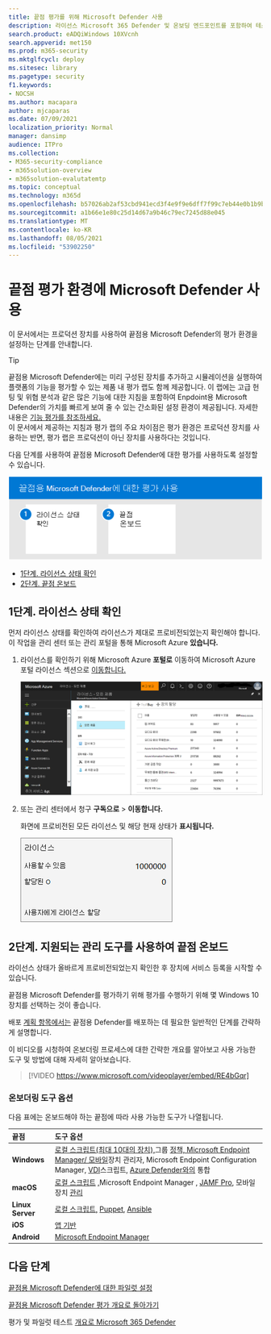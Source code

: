 ```yaml
---
title: 끝점 평가를 위해 Microsoft Defender 사용
description: 라이선스 Microsoft 365 Defender 및 온보딩 엔드포인트를 포함하여 테스트 테스트 또는 파일럿 환경을 사용하도록 설정
search.product: eADQiWindows 10XVcnh
search.appverid: met150
ms.prod: m365-security
ms.mktglfcycl: deploy
ms.sitesec: library
ms.pagetype: security
f1.keywords:
- NOCSH
ms.author: macapara
author: mjcaparas
ms.date: 07/09/2021
localization_priority: Normal
manager: dansimp
audience: ITPro
ms.collection:
- M365-security-compliance
- m365solution-overview
- m365solution-evalutatemtp
ms.topic: conceptual
ms.technology: m365d
ms.openlocfilehash: b57026ab2af53cbd941ecd3f4e9f9e6dff7f99c7eb44e0b1b9b2ffb462408415
ms.sourcegitcommit: a1b66e1e80c25d14d67a9b46c79ec7245d88e045
ms.translationtype: MT
ms.contentlocale: ko-KR
ms.lasthandoff: 08/05/2021
ms.locfileid: "53902250"
---
```

# <a name="enable-microsoft-defender-for-endpoint-evaluation-environment"></a>끝점 평가 환경에 Microsoft Defender 사용


이 문서에서는 프로덕션 장치를 사용하여 끝점용 Microsoft Defender의 평가 환경을 설정하는 단계를 안내합니다. 


>[!TIP]
>끝점용 Microsoft Defender에는 미리 구성된 장치를 추가하고 시뮬레이션을 실행하여 플랫폼의 기능을 평가할 수 있는 제품 내 평가 랩도 함께 제공합니다. 이 랩에는 고급 헌팅 및 위협 분석과 같은 많은 기능에 대한 지침을 포함하여 Enpdoint용 Microsoft Defender의 가치를 빠르게 보여 줄 수 있는 간소화된 설정 환경이 제공됩니다. 자세한 내용은 [기능 평가를 참조하세요.](/defender-endpoint/evaluation-lab.md) <br> 이 문서에서 제공하는 지침과 평가 랩의 주요 차이점은 평가 환경은 프로덕션 장치를 사용하는 반면, 평가 랩은 프로덕션이 아닌 장치를 사용하다는 것입니다. 

다음 단계를 사용하여 끝점용 Microsoft Defender에 대한 평가를 사용하도록 설정할 수 있습니다.

![Microsoft Defender 평가 환경에서 끝점에 대해 Microsoft Defender를 사용하도록 설정하는 단계](../../media/defender/m365-defender-endpoint-eval-enable-steps.png)

- [1단계. 라이선스 상태 확인](#step-1-check-license-state)
- [2단계. 끝점 온보드](#step-2-onboard-endpoints-using-any-of-the-supported-management-tools)


## <a name="step-1-check-license-state"></a>1단계. 라이선스 상태 확인

먼저 라이선스 상태를 확인하여 라이선스가 제대로 프로비전되었는지 확인해야 합니다. 이 작업을 관리 센터 또는 관리 포털을 통해 Microsoft Azure **있습니다.**


1. 라이선스를 확인하기 위해 Microsoft Azure **포털로** 이동하여 Microsoft Azure 포털 라이선스 섹션으로 [이동합니다.](https://portal.azure.com/#blade/Microsoft_AAD_IAM/LicensesMenuBlade/Products)

   ![Azure 라이선스 페이지의 이미지](../../media/defender/atp-licensing-azure-portal.png)

1. 또는 관리 센터에서 청구 **구독으로**  >  **이동합니다.**

    화면에 프로비전된 모든 라이선스 및 해당 현재 상태가 **표시됩니다.**

    ![청구 라이선스 이미지](../../media/defender/atp-billing-subscriptions.png)

## <a name="step-2-onboard-endpoints-using-any-of-the-supported-management-tools"></a>2단계. 지원되는 관리 도구를 사용하여 끝점 온보드

라이선스 상태가 올바르게 프로비전되었는지 확인한 후 장치에 서비스 등록을 시작할 수 있습니다. 

끝점용 Microsoft Defender를 평가하기 위해 평가를 수행하기 위해 몇 Windows 10 장치를 선택하는 것이 좋습니다. 

배포 [계획 항목에서는](../defender-endpoint/deployment-strategy.md) 끝점용 Defender를 배포하는 데 필요한 일반적인 단계를 간략하게 설명합니다.  

이 비디오를 시청하여 온보더링 프로세스에 대한 간략한 개요를 알아보고 사용 가능한 도구 및 방법에 대해 자세히 알아보습니다.

> [!VIDEO https://www.microsoft.com/videoplayer/embed/RE4bGqr]

### <a name="onboarding-tool-options"></a>온보더링 도구 옵션

다음 표에는 온보드해야 하는 끝점에 따라 사용 가능한 도구가 나열됩니다.

끝점 | 도구 옵션
:---|:---
**Windows** | [로컬 스크립트(최대 10대의 장치),](../defender-endpoint/configure-endpoints-script.md)그룹 [정책, Microsoft Endpoint Manager/ 모바일](../defender-endpoint/configure-endpoints-mdm.md)장치 관리자, Microsoft Endpoint Configuration Manager, [VDI](../defender-endpoint/configure-endpoints-vdi.md)스크립트, [Azure Defender와의](../defender-endpoint/configure-server-endpoints.md#integration-with-azure-defender) 통합 [](../defender-endpoint/configure-endpoints-gp.md) [](../defender-endpoint/configure-endpoints-sccm.md)
**macOS** | [로컬 스크립트](../defender-endpoint/mac-install-manually.md) [,](../defender-endpoint/mac-install-with-intune.md)Microsoft Endpoint Manager , [JAMF Pro](../defender-endpoint/mac-install-with-jamf.md), 모바일 장치 [관리](../defender-endpoint/mac-install-with-other-mdm.md)
**Linux Server** | [로컬 스크립트,](../defender-endpoint/linux-install-manually.md)  [Puppet](../defender-endpoint/linux-install-with-puppet.md),  [Ansible](../defender-endpoint/linux-install-with-ansible.md)
**iOS** | [앱 기반](../defender-endpoint/ios-install.md)
**Android** | [Microsoft Endpoint Manager ](../defender-endpoint/android-intune.md)



## <a name="next-step"></a>다음 단계
[끝점용 Microsoft Defender에 대한 파일럿 설정](eval-defender-endpoint-pilot.md)
 
[끝점용 Microsoft Defender 평가 개요로 돌아가기](eval-defender-endpoint-overview.md)

평가 및 파일럿 테스트 [개요로 Microsoft 365 Defender](eval-overview.md)